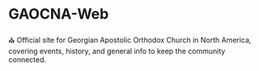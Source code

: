 # GAOCNA-Web
⛪ Official site for Georgian Apostolic Orthodox Church in North America, covering events, history, and general info to keep the community connected.
